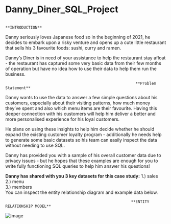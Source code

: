 # Danny_Diner_SQL_Project
                                                              **INTRODUCTION**
Danny seriously loves Japanese food so in the beginning of 2021, he decides to embark upon a risky venture and opens up a cute little restaurant that sells his 3 favourite foods: sushi, curry and ramen.

Danny’s Diner is in need of your assistance to help the restaurant stay afloat - the restaurant has captured some very basic data from their few months of operation but have no idea how to use their data to help them run the business.

                                                             **Problem Statement**
Danny wants to use the data to answer a few simple questions about his customers, especially about their visiting patterns, how much money they’ve spent and also which menu items are their favourite. Having this deeper connection with his customers will help him deliver a better and more personalised experience for his loyal customers.

He plans on using these insights to help him decide whether he should expand the existing customer loyalty program - additionally he needs help to generate some basic datasets so his team can easily inspect the data without needing to use SQL.

Danny has provided you with a sample of his overall customer data due to privacy issues - but he hopes that these examples are enough for you to write fully functioning SQL queries to help him answer his questions!

**Danny has shared with you 3 key datasets for this case study:**
1.) sales                                                                                                                                                
2.) menu                                                                                                                                               
3.) members                                                                                                                                    
You can inspect the entity relationship diagram and example data below.

                                                           **ENTITY RELATIONSHIP MODEL**
![image](https://user-images.githubusercontent.com/111263232/190886269-a612e65a-8d71-4c19-b925-f6054e99767e.png)
